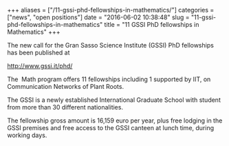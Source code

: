 +++
aliases = ["/11-gssi-phd-fellowships-in-mathematics/"]
categories = ["news", "open positions"]
date = "2016-06-02 10:38:48"
slug = "11-gssi-phd-fellowships-in-mathematics"
title = "11 GSSI PhD fellowships in Mathematics"
+++
<div class="gmail_default">

The new call for the Gran Sasso Science Institute (GSSI) PhD fellowships
has been published at

</div>

<div class="gmail_default">

</div>

<div class="gmail_default">

<http://www.gssi.it/phd/>

</div>

<div class="gmail_default">

</div>

<div class="gmail_default">

The  Math program offers 11 fellowships including 1 supported by IIT, on
Communication Networks of Plant Roots.

</div>

<div class="gmail_default">

</div>

<div class="gmail_default">

The GSSI is a newly established International Graduate School with
student from more than 30 different nationalities.

</div>

<div class="gmail_default">

</div>

<div class="gmail_default">

The fellowship gross amount is 16,159 euro per year, plus free lodging
in the GSSI premises and free access to the GSSI canteen at lunch time,
during working days.

</div>
